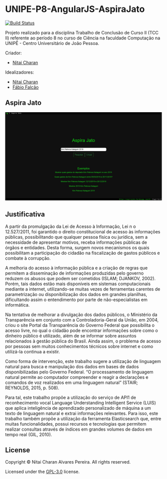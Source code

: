 # UNIPE-P8-AngularJS-AspiraJato
[![Build Status](https://travis-ci.org/nitaicharan/UNIPE-P8-AngularJS-AspiraJato.svg?branch=dev)](https://travis-ci.org/nitaicharan/UNIPE-P8-AngularJS-AspiraJato)

Projeto realizado para a disciplina Trabalho de Conclusão de Curso II (TCC II) referente ao período 8 no curso de Ciência na faculdade Computação na UNIPÊ - Centro Universitário de João Pessoa.

Criador:
- [Nitai Charan](https://www.linkedin.com/in/nitaicharan/)

Idealizadores:
- [Nitai Charan](https://www.linkedin.com/in/nitaicharan/)
- [Fábio Falcão](https://www.linkedin.com/in/f%C3%A1bio-falc%C3%A3o-6994a616/)

## Aspira Jato
![app](https://github.com/nitaicharan/UNIPE-P8-AngularJS-AspiraJato/blob/dev/app.jpg?raw=true)

## Justificativa
A partir da promulgação da Lei de Acesso à Informação, Lei n o 12.527/2011, foi garantido o direito constitucional de acesso às informações públicas, possibilitando que qualquer pessoa física ou jurídica, sem a necessidade de apresentar motivos, receba informações públicas de órgãos e entidades. Desta forma, surgem novos mecanismos os quais possibilitam a participação do cidadão na fiscalização de gastos públicos e combate à corrupção.

A melhoria do acesso à informação pública e a criação de regras que permitem a disseminação de informações produzidas pelo governo reduzem os abusos que podem ser cometidos (ISLAM; DJANKOV, 2002). Porém, tais dados estão mais disponíveis em sistemas computacionais mediante a internet, utilizando-se muitas vezes de ferramentas carentes de parametrização ou disponibilização dos dados em grandes planilhas, dificultando assim o entendimento por parte de não-especialistas em informática.

Na tentativa de melhorar a divulgação dos dados públicos, o Ministério da Transparência em conjunto com a Controladoria-Geral da União, em 2004, criou o site Portal da Transparência do Governo Federal que possibilita o acesso livre, no qual o cidadão pode encontrar informações sobre como o dinheiro público é utilizado, além de se informar sobre assuntos relacionados à gestão pública do Brasil. Ainda assim, o problema de acesso por pessoas sem muitos conhecimentos técnicos sobre internet e como utilizá-la continua a existir.

Como forma de intervenção, este trabalho sugere a utilização de linguagem natural para busca e manipulação dos dados em bases de dados disponibilizadas pelo Governo Federal. “O processamento de linguagem natural permite ao computador compreender e reagir a declarações e comandos de voz realizados em uma linguagem natural” (STAIR; REYNOLDS, 2015, p. 508).  

Para tal, este trabalho propõe a utilização do serviço de API1 de reconhecimento vocal Language Understanding Intelligent Service (LUIS) que aplica inteligência de aprendizado personalizado de máquina a um texto de linguagem natural e extrai informações relevantes. Para isso, este trabalho também propõe a utilização da ferramenta Elasticsearch que, entre muitas funcionalidades, possui recursos e tecnologias que permitem realizar consultas através de índices em grandes volumes de dados em tempo real (GIL, 2010).

## License
Copyright &copy; Nitai Charan Alvares Pereira. All rights reserved.

Licensed under the [GPL-3.0](LICENSE) license.
